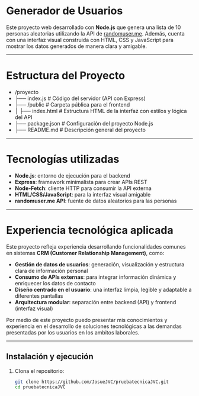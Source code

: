 # Generador de Usuarios

Este proyecto web desarrollado con **Node.js** que genera una lista de 10 personas aleatorias utilizando la API de [randomuser.me](https://randomuser.me). 
Además, cuenta con una interfaz visual construida con HTML, CSS y JavaScript para mostrar los datos generados de manera clara y amigable.

---

# Estructura del Proyecto

- /proyecto
- ├── index.js           # Código del servidor (API con Express)
- ├── /public            # Carpeta pública para el frontend
- │   ├── index.html     # Estructura HTML de la interfaz con estilos y lógica del API
- ├── package.json       # Configuración del proyecto Node.js
- ├── README.md          # Descripción general del proyecto

---

# Tecnologías utilizadas

- **Node.js**: entorno de ejecución para el backend
- **Express**: framework minimalista para crear APIs REST
- **Node-Fetch**: cliente HTTP para consumir la API externa
- **HTML/CSS/JavaScript**: para la interfaz visual amigable
- **randomuser.me API**: fuente de datos aleatorios para las personas 

---

# Experiencia tecnológica aplicada

Este proyecto refleja experiencia desarrollando funcionalidades comunes en sistemas **CRM (Customer Relationship Management)**, como:

- **Gestión de datos de usuarios**: generación, visualización y estructura clara de información personal
- **Consumo de APIs externas**: para integrar información dinámica y enriquecer los datos de contacto
- **Diseño centrado en el usuario**: una interfaz limpia, legible y adaptable a diferentes pantallas
- **Arquitectura modular**: separación entre backend (API) y frontend (interfaz visual)

Por medio de este proyecto puedo presentar mis conocimientos y experiencia en el desarrollo de soluciones tecnológicas a las demandas presentadas por los usuarios en los ambitos laborales.

---

## Instalación y ejecución

1. Clona el repositorio:
   ```bash
   git clone https://github.com/JosueJVC/pruebatecnicaJVC.git
   cd pruebatecnicaJVC
